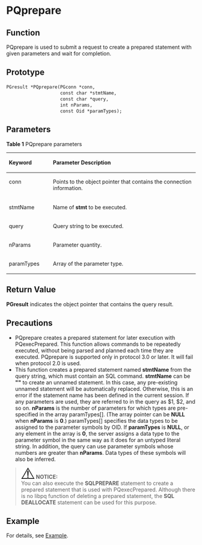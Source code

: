 # PQprepare<a name="EN-US_TOPIC_0242380578"></a>

## Function<a name="en-us_topic_0241735620_section1434210205519"></a>

PQprepare is used to submit a request to create a prepared statement with given parameters and wait for completion.

## Prototype<a name="en-us_topic_0241735620_section16371223113414"></a>

```
PGresult *PQprepare(PGconn *conn,
                    const char *stmtName,
                    const char *query,
                    int nParams,
                    const Oid *paramTypes);
```

## Parameters<a name="en-us_topic_0241735620_en-us_topic_0237120432_en-us_topic_0059778852_s1c9b27937d964eaba00ae77fe1cd2c71"></a>

**Table  1**  PQprepare parameters

<a name="en-us_topic_0241735620_en-us_topic_0237120432_en-us_topic_0059778852_t82b61d38241342ffa2c83b3e50393841"></a>
<table><thead align="left"><tr id="en-us_topic_0241735620_en-us_topic_0237120432_en-us_topic_0059778852_r3ec068cec36347ccb83a7f18cf131215"><th class="cellrowborder" valign="top" width="23.27%" id="mcps1.2.3.1.1"><p id="en-us_topic_0241735620_en-us_topic_0237120432_en-us_topic_0059778852_a44a45da69b324aa4b5c1187191ec5c77"><a name="en-us_topic_0241735620_en-us_topic_0237120432_en-us_topic_0059778852_a44a45da69b324aa4b5c1187191ec5c77"></a><a name="en-us_topic_0241735620_en-us_topic_0237120432_en-us_topic_0059778852_a44a45da69b324aa4b5c1187191ec5c77"></a><strong id="b6737115111303"><a name="b6737115111303"></a><a name="b6737115111303"></a>Keyword</strong></p>
</th>
<th class="cellrowborder" valign="top" width="76.73%" id="mcps1.2.3.1.2"><p id="en-us_topic_0241735620_en-us_topic_0237120432_en-us_topic_0059778852_aee2bc08a3b8f47bf81fb032ef089ba6d"><a name="en-us_topic_0241735620_en-us_topic_0237120432_en-us_topic_0059778852_aee2bc08a3b8f47bf81fb032ef089ba6d"></a><a name="en-us_topic_0241735620_en-us_topic_0237120432_en-us_topic_0059778852_aee2bc08a3b8f47bf81fb032ef089ba6d"></a><strong id="b158668515309"><a name="b158668515309"></a><a name="b158668515309"></a>Parameter Description</strong></p>
</th>
</tr>
</thead>
<tbody><tr id="en-us_topic_0241735620_en-us_topic_0237120432_en-us_topic_0059778852_r89c7807f135840058d4a248137b3ca08"><td class="cellrowborder" valign="top" width="23.27%" headers="mcps1.2.3.1.1 "><p id="en-us_topic_0241735620_p23111054217"><a name="en-us_topic_0241735620_p23111054217"></a><a name="en-us_topic_0241735620_p23111054217"></a>conn</p>
</td>
<td class="cellrowborder" valign="top" width="76.73%" headers="mcps1.2.3.1.2 "><p id="en-us_topic_0241735620_p1393801515211"><a name="en-us_topic_0241735620_p1393801515211"></a><a name="en-us_topic_0241735620_p1393801515211"></a>Points to the object pointer that contains the connection information.</p>
</td>
</tr>
<tr id="en-us_topic_0241735620_row12654138171218"><td class="cellrowborder" valign="top" width="23.27%" headers="mcps1.2.3.1.1 "><p id="en-us_topic_0241735620_p196562861213"><a name="en-us_topic_0241735620_p196562861213"></a><a name="en-us_topic_0241735620_p196562861213"></a>stmtName</p>
</td>
<td class="cellrowborder" valign="top" width="76.73%" headers="mcps1.2.3.1.2 "><p id="en-us_topic_0241735620_p6656788128"><a name="en-us_topic_0241735620_p6656788128"></a><a name="en-us_topic_0241735620_p6656788128"></a>Name of <strong id="b9358459152714"><a name="b9358459152714"></a><a name="b9358459152714"></a>stmt</strong> to be executed.</p>
</td>
</tr>
<tr id="en-us_topic_0241735620_row208051436101312"><td class="cellrowborder" valign="top" width="23.27%" headers="mcps1.2.3.1.1 "><p id="en-us_topic_0241735620_p48063363137"><a name="en-us_topic_0241735620_p48063363137"></a><a name="en-us_topic_0241735620_p48063363137"></a>query</p>
</td>
<td class="cellrowborder" valign="top" width="76.73%" headers="mcps1.2.3.1.2 "><p id="en-us_topic_0241735620_p188061636131313"><a name="en-us_topic_0241735620_p188061636131313"></a><a name="en-us_topic_0241735620_p188061636131313"></a>Query string to be executed.</p>
</td>
</tr>
<tr id="en-us_topic_0241735620_row1088264091315"><td class="cellrowborder" valign="top" width="23.27%" headers="mcps1.2.3.1.1 "><p id="en-us_topic_0241735620_p18883164041313"><a name="en-us_topic_0241735620_p18883164041313"></a><a name="en-us_topic_0241735620_p18883164041313"></a>nParams</p>
</td>
<td class="cellrowborder" valign="top" width="76.73%" headers="mcps1.2.3.1.2 "><p id="en-us_topic_0241735620_p3883240141320"><a name="en-us_topic_0241735620_p3883240141320"></a><a name="en-us_topic_0241735620_p3883240141320"></a>Parameter quantity.</p>
</td>
</tr>
<tr id="en-us_topic_0241735620_row76626539135"><td class="cellrowborder" valign="top" width="23.27%" headers="mcps1.2.3.1.1 "><p id="en-us_topic_0241735620_p366216534138"><a name="en-us_topic_0241735620_p366216534138"></a><a name="en-us_topic_0241735620_p366216534138"></a>paramTypes</p>
</td>
<td class="cellrowborder" valign="top" width="76.73%" headers="mcps1.2.3.1.2 "><p id="en-us_topic_0241735620_p1266320537138"><a name="en-us_topic_0241735620_p1266320537138"></a><a name="en-us_topic_0241735620_p1266320537138"></a>Array of the parameter type.</p>
</td>
</tr>
</tbody>
</table>

## Return Value<a name="en-us_topic_0241735620_en-us_topic_0237120432_en-us_topic_0059778852_sd43c3bb519574fb68eae3b53fb1b652f"></a>

**PGresult**  indicates the object pointer that contains the query result.

## Precautions<a name="en-us_topic_0241735620_en-us_topic_0237120433_en-us_topic_0059777949_sb1b6942996a64e589fdfdfb1c00fa519"></a>

-   PQprepare creates a prepared statement for later execution with PQexecPrepared. This function allows commands to be repeatedly executed, without being parsed and planned each time they are executed. PQprepare is supported only in protocol 3.0 or later. It will fail when protocol 2.0 is used.
-   This function creates a prepared statement named  **stmtName**  from the query string, which must contain an SQL command.  **stmtName**  can be  **""**  to create an unnamed statement. In this case, any pre-existing unnamed statement will be automatically replaced. Otherwise, this is an error if the statement name has been defined in the current session. If any parameters are used, they are referred to in the query as $1, $2, and so on.  **nParams**  is the number of parameters for which types are pre-specified in the array paramTypes\[\]. \(The array pointer can be  **NULL**  when  **nParams**  is  **0**.\) paramTypes\[\] specifies the data types to be assigned to the parameter symbols by OID. If  **paramTypes**  is  **NULL**, or any element in the array is  **0**, the server assigns a data type to the parameter symbol in the same way as it does for an untyped literal string. In addition, the query can use parameter symbols whose numbers are greater than  **nParams**. Data types of these symbols will also be inferred.

>![](public_sys-resources/icon-notice.gif) **NOTICE:**   
>You can also execute the  **SQLPREPARE**  statement to create a prepared statement that is used with PQexecPrepared. Although there is no libpq function of deleting a prepared statement, the  **SQL DEALLOCATE**  statement can be used for this purpose.  

## Example<a name="en-us_topic_0241735620_section13066285525"></a>

For details, see  [Example](example-libpq.md).

